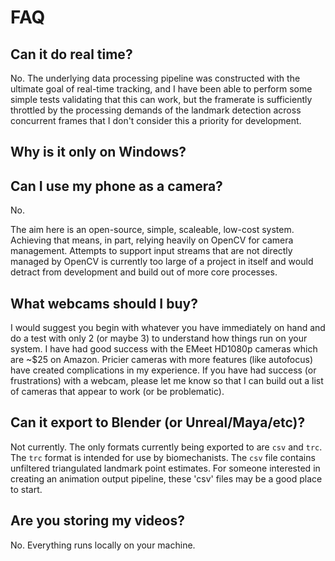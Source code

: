 
# FAQ


## Can it do real time?

No. The underlying data processing pipeline was constructed with the ultimate goal of real-time tracking, and I have been able to perform some simple tests validating that this can work, but the framerate is sufficiently throttled by the processing demands of the landmark detection across concurrent frames that I don't consider this a priority for development. 

## Why is it only on Windows?



## Can I use my phone as a camera?

No. 

The aim here is an open-source, simple, scaleable, low-cost system. Achieving that means, in part, relying heavily on OpenCV for camera management. Attempts to support input streams that are not directly managed by OpenCV is currently too large of a project in itself and would detract from development and build out of more core processes. 

## What webcams should I buy?

I would suggest you begin with whatever you have immediately on hand and do a test with only 2 (or maybe 3) to understand how things run on your system.  I have had good success with the EMeet HD1080p cameras which are ~$25 on Amazon. Pricier cameras with more features (like autofocus) have created complications in my experience. If you have had success (or frustrations) with a webcam, please let me know so that I can build out a list of cameras that appear to work (or be problematic).

## Can it export to Blender (or Unreal/Maya/etc)?

Not currently. The only formats currently being exported to are `csv` and `trc`. The `trc` format is intended for use by biomechanists. The `csv` file contains unfiltered triangulated landmark point estimates. For someone interested in creating an animation output pipeline, these 'csv' files may be a good place to start. 

## Are you storing my videos?

No. Everything runs locally on your machine. 

## 

